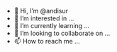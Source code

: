 - 👋 Hi, I’m @andisur
- 👀 I’m interested in ...
- 🌱 I’m currently learning ...
- 💞️ I’m looking to collaborate on ...
- 📫 How to reach me ...

<!---
andisur/andisur is a ✨ special ✨ repository because its `README.md` (this file) appears on your GitHub profile.
You can click the Preview link to take a look at your changes.
--->
